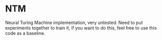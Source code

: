 # NTM
Neural Turing Machine implementation, very untested.
Need to put experiments together to train it, if you
want to do this, feel free to use this code as a baseline.
